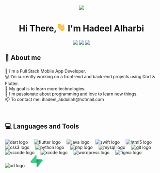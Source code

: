 <div align="center">
  <img height="200" src="https://cdn.dribbble.com/users/1396198/screenshots/4422089/media/4ec1c3ad4c7572823a3a89e473c4b272.gif"  />
</div>

###

<h1 align="center">Hi There,<img src="https://raw.githubusercontent.com/ABSphreak/ABSphreak/master/gifs/Hi.gif" width="30px" /> I'm Hadeel Alharbi</h1>

<div align="center">
<a href="https://www.linkedin.com/in/hadeel-alharbi-880643247/"><img align="center" src="https://img.shields.io/badge/LinkedIn-0A66C2?&style=for-the-badge&logo=LinkedIn&logoColor=white" /></a>
<a href="mailto:ihadeel_abdullah@hotmail.com"><img align="center" src="https://img.shields.io/badge/Email-EA4335?&style=for-the-badge&logo=Gmail&logoColor=white" /></a>
<a href="https://github.com/hadeel-harbi"><img align="center" src="https://img.shields.io/badge/GitHub-grey?&style=for-the-badge&logo=Github&logoColor=white" /></a></div>

###


###

<h2 align="left">💫 About me</h2>

###

<p align="left">📱 I'm a Full Stack Mobile App Developer.<br>💻 I’m currently working on a front-end and back-end projects using Dart & Flutter.<br>🎯 My goal is to learn more technologies.<br>🌱 I'm passionate about programming and love to learn new things.<br>📫 To contact me: ihadeel_abdullah@hotmail.com</p>


<br>

<h2 align="left">💻 Languages and Tools</h2>

###

<div align="left">
  <img src="https://cdn.jsdelivr.net/gh/devicons/devicon/icons/dart/dart-original.svg" height="40" alt="dart logo"  />
  <img width="12" />
  <img src="https://cdn.jsdelivr.net/gh/devicons/devicon/icons/flutter/flutter-original.svg" height="40" alt="flutter logo"  />
  <img width="12" />
  <img src="https://cdn.jsdelivr.net/gh/devicons/devicon/icons/java/java-original.svg" height="40" alt="java logo"  />
  <img width="12" />
  <img src="https://cdn.jsdelivr.net/gh/devicons/devicon/icons/swift/swift-original.svg" height="40" alt="swift logo"  />
  <img width="12" />
  <img src="https://cdn.jsdelivr.net/gh/devicons/devicon/icons/html5/html5-original.svg" height="40" alt="html5 logo"  />
  <img width="12" />
  <img src="https://cdn.jsdelivr.net/gh/devicons/devicon/icons/css3/css3-original.svg" height="40" alt="css3 logo"  />
  <img width="12" />
  <img src="https://cdn.jsdelivr.net/gh/devicons/devicon/icons/python/python-original.svg" height="40" alt="python logo"  />
  <img width="12" />
  <img src="https://cdn.jsdelivr.net/gh/devicons/devicon/icons/php/php-original.svg" height="40" alt="php logo"  />
  <img width="12" />
  <img src="https://cdn.jsdelivr.net/gh/devicons/devicon/icons/mysql/mysql-original.svg" height="40" alt="mysql logo"  />
  <img width="12" />
  <img src="https://cdn.jsdelivr.net/gh/devicons/devicon/icons/git/git-original.svg" height="40" alt="git logo"  />
  <img width="12" />
  <img src="https://cdn.jsdelivr.net/gh/devicons/devicon/icons/vscode/vscode-original.svg" height="40" alt="vscode logo"  />
  <img width="12" />
  <img src="https://cdn.jsdelivr.net/gh/devicons/devicon/icons/xcode/xcode-original.svg" height="40" alt="xcode logo"  />
  <img width="12" />
  <img src="https://cdn.jsdelivr.net/gh/devicons/devicon/icons/wordpress/wordpress-original.svg" height="40" alt="wordpress logo"  />
  <img width="12" />
  <img src="https://cdn.jsdelivr.net/gh/devicons/devicon/icons/figma/figma-original.svg" height="40" alt="figma logo"  />
  <img width="12" />
  <img src="https://cdn.jsdelivr.net/gh/devicons/devicon/icons/xd/xd-plain.svg" height="40" alt="xd logo"  />
  <img width="12" />
  <img src="https://raw.githubusercontent.com/github/explore/f4ec5347a36e06540a69376753a7c37a8cb5a136/topics/supabase/supabase.png" height="40" alt="supabase logo"  />
</div>

###
